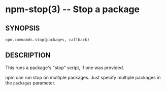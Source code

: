 npm-stop(3) -- Stop a package
=============================










































































<extoc></extoc>

## SYNOPSIS

    npm.commands.stop(packages, callback)

## DESCRIPTION

This runs a package's "stop" script, if one was provided.

npm can run stop on multiple packages. Just specify multiple packages
in the `packages` parameter.
